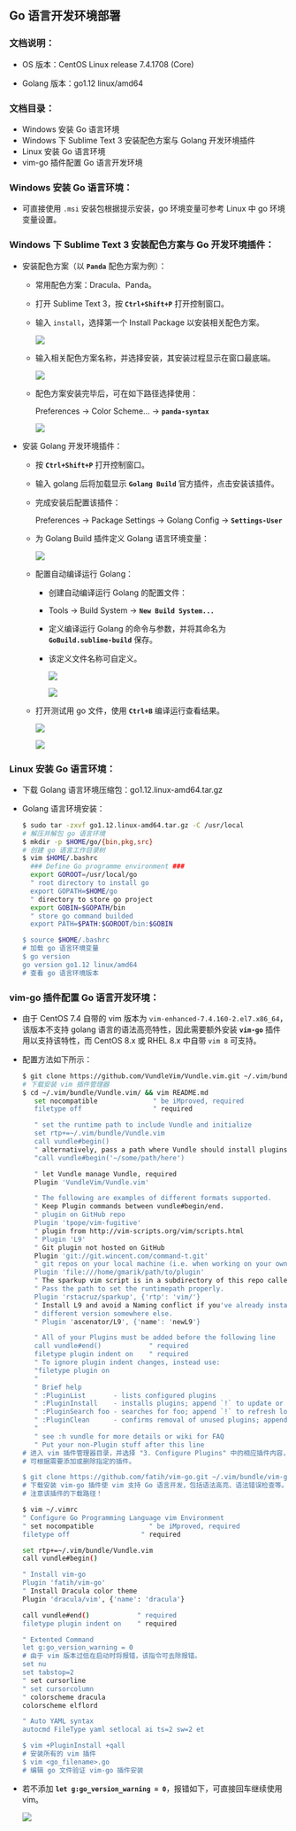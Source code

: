 ## Go 语言开发环境部署

### 文档说明：

- OS 版本：CentOS Linux release 7.4.1708 (Core)

- Golang 版本：go1.12 linux/amd64

### 文档目录：

- Windows 安装 Go 语言环境
- Windows 下 Sublime Text 3 安装配色方案与 Golang 开发环境插件
- Linux 安装 Go 语言环境
- vim-go 插件配置 Go 语言开发环境

### Windows 安装 Go 语言环境：

- 可直接使用 `.msi` 安装包根据提示安装，go 环境变量可参考 Linux 中 go 环境变量设置。

### Windows 下 Sublime Text 3 安装配色方案与 Go 开发环境插件：

- 安装配色方案（以 **`Panda`** 配色方案为例）：
  
  - 常用配色方案：Dracula、Panda。
  
  - 打开 Sublime Text 3，按 **`Ctrl+Shift+P`** 打开控制窗口。
  
  - 输入 `install`，选择第一个 Install Package 以安装相关配色方案。
    
    ![](D:\Linux操作系统与编程语言汇总\Typora文档汇总\Golang\pictures\Go语言开发环境部署\sublime-text-golang-1.png)
  
  - 输入相关配色方案名称，并选择安装，其安装过程显示在窗口最底端。
    
    ![](D:\Linux操作系统与编程语言汇总\Typora文档汇总\Golang\pictures\Go语言开发环境部署\sublime-text-golang-2.png)
  
  - 配色方案安装完毕后，可在如下路径选择使用：
    
    Preferences -> Color Scheme... -> **`panda-syntax`**
    
    ![](D:\Linux操作系统与编程语言汇总\Typora文档汇总\Golang\pictures\Go语言开发环境部署\sublime-text-golang-3.png)

- 安装 Golang 开发环境插件：
  
  - 按 **`Ctrl+Shift+P`** 打开控制窗口。
  
  - 输入 golang 后将加载显示 **`Golang Build`** 官方插件，点击安装该插件。
  
  - 完成安装后配置该插件：
    
    Preferences -> Package Settings -> Golang Config -> **`Settings-User`**
  
  - 为 Golang Build 插件定义 Golang 语言环境变量：
    
    ![](D:\Linux操作系统与编程语言汇总\Typora文档汇总\Golang\pictures\Go语言开发环境部署\sublime-text-golang-4.png)
  
  - 配置自动编译运行 Golang：
    
    - 创建自动编译运行 Golang 的配置文件：
    
    - Tools -> Build System -> **`New Build System...`**
    
    - 定义编译运行 Golang 的命令与参数，并将其命名为 **`GoBuild.sublime-build`** 保存。
    
    - 该定义文件名称可自定义。
      
      ![](D:\Linux操作系统与编程语言汇总\Typora文档汇总\Golang\pictures\Go语言开发环境部署\sublime-text-golang-5.png)
      
      ![](D:\Linux操作系统与编程语言汇总\Typora文档汇总\Golang\pictures\Go语言开发环境部署\sublime-text-golang-6.png)
  
  - 打开测试用 go 文件，使用 **`Ctrl+B`** 编译运行查看结果。
    
    ![](D:\Linux操作系统与编程语言汇总\Typora文档汇总\Golang\pictures\Go语言开发环境部署\sublime-text-golang-7.png)
    
    ![](D:\Linux操作系统与编程语言汇总\Typora文档汇总\Golang\pictures\Go语言开发环境部署\sublime-text-golang-8.png)

### Linux 安装 Go 语言环境：

- 下载 Golang 语言环境压缩包：go1.12.linux-amd64.tar.gz

- Golang 语言环境安装：
  
  ```bash
  $ sudo tar -zxvf go1.12.linux-amd64.tar.gz -C /usr/local
  # 解压并解包 go 语言环境
  $ mkdir -p $HOME/go/{bin,pkg,src}
  # 创建 go 语言工作目录树
  $ vim $HOME/.bashrc
    ### Define Go programme environment ###
    export GOROOT=/usr/local/go  
    " root directory to install go
    export GOPATH=$HOME/go       
    " directory to store go project 
    export GOBIN=$GOPATH/bin     
    " store go command builded 
    export PATH=$PATH:$GOROOT/bin:$GOBIN
  
  $ source $HOME/.bashrc
  # 加载 go 语言环境变量
  $ go version
  go version go1.12 linux/amd64
  # 查看 go 语言环境版本
  ```

### vim-go 插件配置 Go 语言开发环境：

- 由于 CentOS 7.4 自带的 vim 版本为 `vim-enhanced-7.4.160-2.el7.x86_64`，该版本不支持 golang 语言的语法高亮特性，因此需要额外安装 **`vim-go`** 插件用以支持该特性，而 CentOS 8.x 或 RHEL 8.x 中自带 `vim 8` 可支持。

- 配置方法如下所示：
  
  ```bash
  $ git clone https://github.com/VundleVim/Vundle.vim.git ~/.vim/bundle/Vundle.vim
  # 下载安装 vim 插件管理器
  $ cd ~/.vim/bundle/Vundle.vim/ && vim README.md
     set nocompatible              " be iMproved, required
     filetype off                  " required
  
     " set the runtime path to include Vundle and initialize
     set rtp+=~/.vim/bundle/Vundle.vim
     call vundle#begin()
     " alternatively, pass a path where Vundle should install plugins
     "call vundle#begin('~/some/path/here')
  
     " let Vundle manage Vundle, required
     Plugin 'VundleVim/Vundle.vim'
  
     " The following are examples of different formats supported.
     " Keep Plugin commands between vundle#begin/end.
     " plugin on GitHub repo
     Plugin 'tpope/vim-fugitive'
     " plugin from http://vim-scripts.org/vim/scripts.html
     " Plugin 'L9'
     " Git plugin not hosted on GitHub
     Plugin 'git://git.wincent.com/command-t.git'
     " git repos on your local machine (i.e. when working on your own plugin)
     Plugin 'file:///home/gmarik/path/to/plugin'
     " The sparkup vim script is in a subdirectory of this repo called vim.
     " Pass the path to set the runtimepath properly.
     Plugin 'rstacruz/sparkup', {'rtp': 'vim/'}
     " Install L9 and avoid a Naming conflict if you've already installed a
     " different version somewhere else.
     " Plugin 'ascenator/L9', {'name': 'newL9'}
  
     " All of your Plugins must be added before the following line
     call vundle#end()            " required
     filetype plugin indent on    " required
     " To ignore plugin indent changes, instead use:
     "filetype plugin on
     "
     " Brief help
     " :PluginList       - lists configured plugins
     " :PluginInstall    - installs plugins; append `!` to update or just :PluginUpdate
     " :PluginSearch foo - searches for foo; append `!` to refresh local cache
     " :PluginClean      - confirms removal of unused plugins; append `!` to auto-approve removal
     "
     " see :h vundle for more details or wiki for FAQ
     " Put your non-Plugin stuff after this line   
  # 进入 vim 插件管理器目录，并选择 "3. Configure Plugins" 中的相应插件内容，将其复制至 ~/.vimrc 文件的顶部。
  # 可根据需要添加或删除指定的插件。
  
  $ git clone https://github.com/fatih/vim-go.git ~/.vim/bundle/vim-go
  # 下载安装 vim-go 插件使 vim 支持 Go 语言开发，包括语法高亮、语法错误检查等。
  # 注意该插件的下载路径！
  ```
  
  ```bash
  $ vim ~/.vimrc
  " Configure Go Programming Language vim Environment
  " set nocompatible              " be iMproved, required
  filetype off                  " required
  
  set rtp+=~/.vim/bundle/Vundle.vim
  call vundle#begin()
  
  " Install vim-go
  Plugin 'fatih/vim-go'
  " Install Dracula color theme
  Plugin 'dracula/vim', {'name': 'dracula'}
  
  call vundle#end()            " required
  filetype plugin indent on    " required
  
  " Extented Command
  let g:go_version_warning = 0
  # 由于 vim 版本过低在启动时将报错，该指令可去除报错。
  set nu
  set tabstop=2
  " set cursorline
  " set cursorcolumn
  " colorscheme dracula
  colorscheme elflord
  
  " Auto YAML syntax
  autocmd FileType yaml setlocal ai ts=2 sw=2 et
  
  $ vim +PluginInstall +qall
  # 安装所有的 vim 插件
  $ vim <go_filename>.go
  # 编辑 go 文件验证 vim-go 插件安装
  ```

- 若不添加 **`let g:go_version_warning = 0`**，报错如下，可直接回车继续使用 vim。
  
  ![](D:\Linux操作系统与编程语言汇总\Typora文档汇总\Golang\pictures\Go语言开发环境部署\vim-error.JPG)
